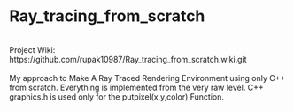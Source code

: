 # Ray_tracing_from_scratch
</br>
Project Wiki:
https://github.com/rupak10987/Ray_tracing_from_scratch.wiki.git
</br>
</br>
 My approach to Make A Ray Traced Rendering Environment using only C++ from scratch.
 Everything is implemented from the very raw level.
 C++ graphics.h is used only for the putpixel(x,y,color) Function.
 
